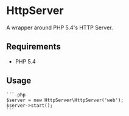 HttpServer
==========

A wrapper around PHP 5.4's HTTP Server.


Requirements
------------

* PHP 5.4


Usage
-----
    ``` php
    $server = new HttpServer\HttpServer('web');
    $server->start();
    ```
